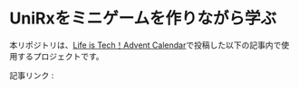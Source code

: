 # UniRxをミニゲームを作りながら学ぶ

本リポジトリは、[Life is Tech！Advent Calendar](https://qiita.com/advent-calendar/2020/life-is-tech)で投稿した以下の記事内で使用するプロジェクトです。

記事リンク : 
